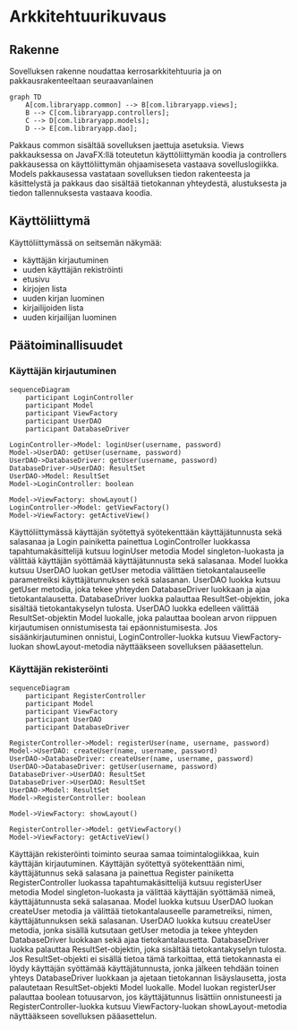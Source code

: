 # Arkkitehtuurikuvaus
## Rakenne
Sovelluksen rakenne noudattaa kerrosarkkitehtuuria ja on pakkausrakenteeltaan seuraavanlainen

```mermaid
graph TD
    A[com.libraryapp.common] --> B[com.libraryapp.views];
    B --> C[com.libraryapp.controllers];
    C --> D[com.libraryapp.models];
    D --> E[com.libraryapp.dao];
```

Pakkaus common sisältää sovelluksen jaettuja asetuksia. Views pakkauksessa on JavaFX:llä toteutetun käyttöliittymän koodia ja controllers pakkausessa on käyttöliittymän ohjaamiseseta vastaava sovelluslogiikka. Models pakkausessa vastataan sovelluksen tiedon rakenteesta ja käsittelystä ja pakkaus dao sisältää tietokannan yhteydestä, alustuksesta ja tiedon tallennuksesta vastaava koodia.

## Käyttöliittymä

Käyttöliittymässä on seitsemän näkymää:
* käyttäjän kirjautuminen
* uuden käyttäjän rekiströinti
* etusivu
* kirjojen lista
* uuden kirjan luominen
* kirjailijoiden lista
* uuden kirjailijan luominen

## Päätoiminallisuudet



### Käyttäjän kirjautuminen

```mermaid
sequenceDiagram
    participant LoginController
    participant Model
    participant ViewFactory
    participant UserDAO
    participant DatabaseDriver

LoginController->Model: loginUser(username, password)
Model->UserDAO: getUser(username, password)
UserDAO->DatabaseDriver: getUser(username, password)
DatabaseDriver->UserDAO: ResultSet
UserDAO->Model: ResultSet
Model->LoginController: boolean

Model->ViewFactory: showLayout()
LoginController->Model: getViewFactory()
Model->ViewFactory: getActiveView()
```

Käyttöliittymässä käyttäjän syötettyä syötekenttään käyttäjätunnusta sekä salasanaa ja Login painiketta painettua LoginController luokkassa tapahtumakäsittelijä kutsuu loginUser metodia Model singleton-luokasta ja välittää käyttäjän syöttämää käyttäjätunnusta sekä salasanaa. Model luokka kutsuu UserDAO luokan getUser metodia välittäen tietokantalauseelle parametreiksi käyttäjätunnuksen sekä salasanan. UserDAO luokka kutsuu getUser metodia, joka tekee yhteyden DatabaseDriver luokkaan ja ajaa tietokantalausetta. DatabaseDriver luokka palauttaa ResultSet-objektin, joka sisältää tietokantakyselyn tulosta. UserDAO luokka edelleen välittää ResultSet-objektin Model luokalle, joka palauttaa boolean arvon riippuen kirjautumisen onnistumisesta tai epäonnistumisesta. Jos sisäänkirjautuminen onnistui, LoginController-luokka kutsuu ViewFactory-luokan showLayout-metodia näyttääkseen sovelluksen pääasettelun.

### Käyttäjän rekisteröinti

```mermaid
sequenceDiagram
    participant RegisterController
    participant Model
    participant ViewFactory
    participant UserDAO
    participant DatabaseDriver

RegisterController->Model: registerUser(name, username, password)
Model->UserDAO: createUser(name, username, password)
UserDAO->DatabaseDriver: createUser(name, username, password)
UserDAO->DatabaseDriver: getUser(username, password)
DatabaseDriver->UserDAO: ResultSet
DatabaseDriver->UserDAO: ResultSet
UserDAO->Model: ResultSet
Model->RegisterController: boolean

Model->ViewFactory: showLayout()

RegisterController->Model: getViewFactory()
Model->ViewFactory: getActiveView()
```

Käyttäjän rekisteröinti toiminto seuraa samaa toimintalogiikkaa, kuin käyttäjän kirjautuminen. Käyttäjän syötettyä syötekenttään nimi, käyttäjätunnus sekä salasana ja painettua Register painiketta RegisterController luokassa tapahtumakäsittelijä kutsuu registerUser metodia Model singleton-luokasta ja välittää käyttäjän syöttämää nimeä, käyttäjätunnusta sekä salasanaa. Model luokka kutsuu UserDAO luokan createUser metodia ja välittää tietokantalauseelle parametreiksi, nimen, käyttäjätunnuksen sekä salasanan. UserDAO luokka kutsuu createUser metodia, jonka sisällä kutsutaan getUser metodia ja tekee yhteyden DatabaseDriver luokkaan sekä ajaa tietokantalausetta. DatabaseDriver luokka palauttaa ResultSet-objektin, joka sisältää tietokantakyselyn tulosta. Jos ResultSet-objekti ei sisällä tietoa tämä tarkoittaa, että tietokannasta ei löydy käyttäjän syöttämää käyttäjätunnusta, jonka jälkeen tehdään toinen yhteys DatabaseDriver luokkaan ja ajetaan tietokannan lisäyslausetta, josta palautetaan ResultSet-objekti Model luokalle. Model luokan registerUser palauttaa boolean totuusarvon, jos käyttäjätunnus lisättiin onnistuneesti ja RegisterController-luokka kutsuu ViewFactory-luokan showLayout-metodia näyttääkseen sovelluksen pääasettelun.